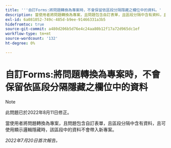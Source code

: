 ```yaml
---
title: '''自訂Forms:將問題轉換為專案時，不會保留依區段分隔隱藏之欄位中的資料。'
description: 當使用者將問題轉換為專案，且問題包含自訂表單，且區段分隔中含有資料，且可使用顯示邏輯隱藏時，該區段中的資料不會帶入新專案。
exl-id: 6a081052-749c-485d-b9ee-91466331a3b5
hidefromtoc: true
source-git-commit: a480d206b5d76e4c24aa80b12f17a72d965dc1ef
workflow-type: tm+mt
source-wordcount: '132'
ht-degree: 0%

---
```


# 自訂Forms:將問題轉換為專案時，不會保留依區段分隔隱藏之欄位中的資料

>[!NOTE]
>
> 此問題已於2022年8月11日修正。

當使用者將問題轉換為專案，且問題包含自訂表單，且區段分隔中含有資料，且可使用顯示邏輯隱藏時，該區段中的資料不會帶入新專案。

_2022年7月20日首次報告。_
